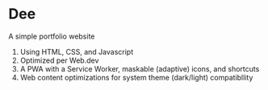 <h1>Dee</h1>

<p>A simple portfolio website</p>

<ol>
  <li>Using HTML, CSS, and Javascript</li>
  <li>Optimized per Web.dev</li>
  <li>A PWA with a Service Worker, maskable (adaptive) icons, and shortcuts</li>
  <li>Web content optimizations for system theme (dark/light) compatibllity </li> 
</ol>
